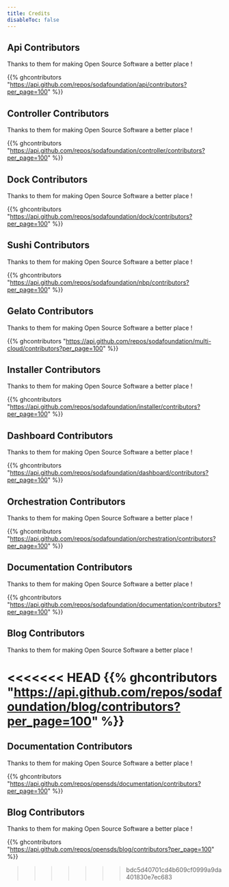 ```yaml
---
title: Credits
disableToc: false
---
```


## Api Contributors

Thanks to them <i class="fas fa-heart"></i> for making Open Source Software a better place !

{{% ghcontributors "https://api.github.com/repos/sodafoundation/api/contributors?per_page=100" %}}

## Controller Contributors

Thanks to them <i class="fas fa-heart"></i> for making Open Source Software a better place !

{{% ghcontributors "https://api.github.com/repos/sodafoundation/controller/contributors?per_page=100" %}}

## Dock Contributors

Thanks to them <i class="fas fa-heart"></i> for making Open Source Software a better place !

{{% ghcontributors "https://api.github.com/repos/sodafoundation/dock/contributors?per_page=100" %}}

## Sushi Contributors

Thanks to them <i class="fas fa-heart"></i> for making Open Source Software a better place !

{{% ghcontributors "https://api.github.com/repos/sodafoundation/nbp/contributors?per_page=100" %}}

## Gelato Contributors

Thanks to them <i class="fas fa-heart"></i> for making Open Source Software a better place !

{{% ghcontributors "https://api.github.com/repos/sodafoundation/multi-cloud/contributors?per_page=100" %}}

## Installer Contributors

Thanks to them <i class="fas fa-heart"></i> for making Open Source Software a better place !

{{% ghcontributors "https://api.github.com/repos/sodafoundation/installer/contributors?per_page=100" %}}

## Dashboard Contributors

Thanks to them <i class="fas fa-heart"></i> for making Open Source Software a better place !

{{% ghcontributors "https://api.github.com/repos/sodafoundation/dashboard/contributors?per_page=100" %}}

## Orchestration Contributors

Thanks to them <i class="fas fa-heart"></i> for making Open Source Software a better place !

{{% ghcontributors "https://api.github.com/repos/sodafoundation/orchestration/contributors?per_page=100" %}}

## Documentation Contributors

Thanks to them <i class="fas fa-heart"></i> for making Open Source Software a better place !

{{% ghcontributors "https://api.github.com/repos/sodafoundation/documentation/contributors?per_page=100" %}}

## Blog Contributors

Thanks to them <i class="fas fa-heart"></i> for making Open Source Software a better place !

<<<<<<< HEAD
{{% ghcontributors "https://api.github.com/repos/sodafoundation/blog/contributors?per_page=100" %}}
=======
## Documentation Contributors

Thanks to them <i class="fas fa-heart"></i> for making Open Source Software a better place !

{{% ghcontributors "https://api.github.com/repos/opensds/documentation/contributors?per_page=100" %}}

## Blog Contributors

Thanks to them <i class="fas fa-heart"></i> for making Open Source Software a better place !

{{% ghcontributors "https://api.github.com/repos/opensds/blog/contributors?per_page=100" %}}
>>>>>>> bdc5d40701cd4b609cf0999a9da401830e7ec683
